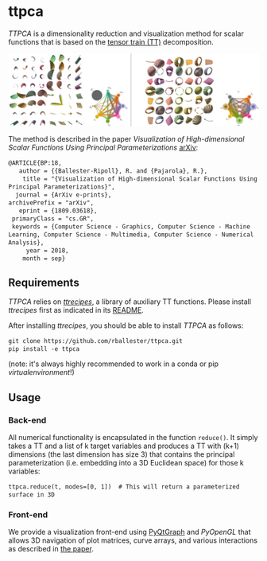 # ttpca

*TTPCA* is a dimensionality reduction and visualization method for scalar functions that is based on the [tensor train (TT)](https://dl.acm.org/citation.cfm?id=2079149) decomposition.

<img src="https://github.com/rballester/ttpca/raw/master/images/hyperslices.jpg" width="600" title="Plot matrix">

The method is described in the paper *Visualization of High-dimensional Scalar Functions Using Principal Parameterizations* [arXiv](https://arxiv.org/abs/1809.03618):

```
@ARTICLE{BP:18,
   author = {{Ballester-Ripoll}, R. and {Pajarola}, R.},
    title = "{Visualization of High-dimensional Scalar Functions Using Principal Parameterizations}",
  journal = {ArXiv e-prints},
archivePrefix = "arXiv",
   eprint = {1809.03618},
 primaryClass = "cs.GR",
 keywords = {Computer Science - Graphics, Computer Science - Machine Learning, Computer Science - Multimedia, Computer Science - Numerical Analysis},
     year = 2018,
    month = sep}
```

## Requirements

*TTPCA* relies on [*ttrecipes*](https://github.com/rballester/ttrecipes/), a library of auxiliary TT functions. Please install *ttrecipes* first as indicated in its [README](https://github.com/rballester/ttrecipes#installation).

After installing *ttrecipes*, you should be able to install *TTPCA* as follows:

```
git clone https://github.com/rballester/ttpca.git
pip install -e ttpca
```

(note: it's always highly recommended to work in a conda or pip *virtualenvironment*!)

## Usage

### Back-end

All numerical functionality is encapsulated in the function `reduce()`. It simply takes a TT and a list of k target variables and produces a TT with (k+1) dimensions (the last dimension has size 3) that contains the principal parameterization (i.e. embedding into a 3D Euclidean space) for those k variables:

```
ttpca.reduce(t, modes=[0, 1])  # This will return a parameterized surface in 3D
```

### Front-end

We provide a visualization front-end using [PyQtGraph](http://pyqtgraph.org/) and *PyOpenGL* that allows 3D navigation of plot matrices, curve arrays, and various interactions as described in [the paper](https://arxiv.org/abs/1809.03618).